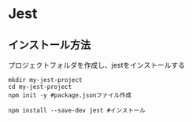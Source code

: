 # Jest

## インストール方法
  プロジェクトフォルダを作成し、jestをインストールする

```
mkdir my-jest-project
cd my-jest-project
npm init -y #package.jsonファイル作成

npm install --save-dev jest #インストール
```
